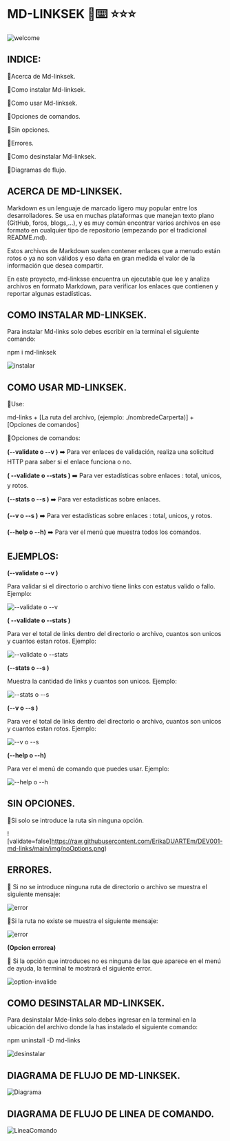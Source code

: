  # MD-LINKSEK  🔎⌨️ ⭐️⭐️⭐️
![welcome](https://raw.githubusercontent.com/ErikaDUARTEm/DEV001-md-links/main/img/Welcome.png)

## INDICE:

🔹Acerca de Md-linksek.

🔹Como instalar Md-linksek.

🔹Como usar Md-linksek.

🔹Opciones de comandos.

🔹Sin opciones.

🔹Errores.

🔹Como desinstalar Md-linksek.

🔹Diagramas de flujo.


## ACERCA DE MD-LINKSEK.

Markdown es un lenguaje de marcado ligero muy popular entre los desarrolladores. Se usa en muchas plataformas que manejan texto plano (GitHub, foros, blogs,...), y es muy común encontrar varios archivos en ese formato en cualquier tipo de repositorio (empezando por el tradicional README.md).

Estos archivos de Markdown suelen contener enlaces que a menudo están rotos o ya no son válidos y eso daña en gran medida el valor de la información que desea compartir.

En este proyecto, md-linksse encuentra un ejecutable que lee y analiza archivos en formato Markdown, para verificar los enlaces que contienen y reportar algunas estadísticas.

## COMO INSTALAR MD-LINKSEK.

Para instalar Md-links solo debes escribir en la terminal el siguiente comando:

npm i md-linksek


![instalar](https://raw.githubusercontent.com/ErikaDUARTEm/DEV001-md-links/main/img/comando%20para%20instalar%20md-linksek.png)

## COMO USAR MD-LINKSEK.

🔹Use:

md-links + [La ruta del archivo, (ejemplo: ./nombredeCarperta)] + [Opciones de comandos]

🔹Opciones de comandos:

**(--validate o --v )** ➡️  Para ver enlaces de validación, realiza una solicitud HTTP para saber si el enlace funciona o no.

**( --validate o --stats )** ➡️  Para ver estadísticas  sobre enlaces : total, unicos, y  rotos.

**(--stats o --s )** ➡️ Para ver estadísticas  sobre enlaces.

**(--v  o  --s )** ➡️ Para ver estadísticas  sobre enlaces : total, unicos, y  rotos.

**(--help o --h)** ➡️ Para ver el menú que muestra todos los comandos.


## EJEMPLOS:


**(--validate o --v )**

Para validar si el directorio o archivo tiene links con estatus valido o fallo.
Ejemplo:

![--validate o --v](https://raw.githubusercontent.com/ErikaDUARTEm/DEV001-md-links/main/img/options%20--validate.png)


**( --validate o --stats )**

Para ver el total de links dentro del directorio o archivo, cuantos son unicos y cuantos estan rotos.
Ejemplo:

![--validate o --stats](https://raw.githubusercontent.com/ErikaDUARTEm/DEV001-md-links/main/img/validate%20y%20stats.png)


**(--stats o --s )** 

Muestra la cantidad de links y cuantos son unicos.
Ejemplo:

![--stats o --s](https://raw.githubusercontent.com/ErikaDUARTEm/DEV001-md-links/main/img/--stats.png)


**(--v  o  --s )** 

Para ver el total de links dentro del directorio o archivo, cuantos son unicos y cuantos estan rotos.
Ejemplo:

![--v  o  --s ](https://raw.githubusercontent.com/ErikaDUARTEm/DEV001-md-links/main/img/--v%20--s.png)


**(--help o --h)**

Para ver el menú de comando que puedes usar.
Ejemplo:

![--help o --h](https://raw.githubusercontent.com/ErikaDUARTEm/DEV001-md-links/main/img/--help.png)

## SIN OPCIONES.

🔹Si solo se introduce la ruta sin ninguna opción.

![validate=false]https://raw.githubusercontent.com/ErikaDUARTEm/DEV001-md-links/main/img/noOptions.png)


## ERRORES.

🔹 Si no se introduce ninguna ruta de directorio o archivo se muestra el  siguiente mensaje:

![error](https://raw.githubusercontent.com/ErikaDUARTEm/DEV001-md-links/main/img/error%20ingrese%20un%20path.png)

🔹Si la ruta no existe se muestra el siguiente mensaje:

![error](https://raw.githubusercontent.com/ErikaDUARTEm/DEV001-md-links/main/img/error%20el%20path%20no%20existe.png)


**(Opcion errorea)**

🔹 Si la opción que introduces no es ninguna de las que aparece en el menú de ayuda, la terminal te mostrará el siguiente error.

![option-invalide](https://raw.githubusercontent.com/ErikaDUARTEm/DEV001-md-links/main/img/error%20comando%20invalido.png)



## COMO DESINSTALAR MD-LINKSEK.

Para desinstalar Mde-links solo  debes ingresar en la terminal en la ubicación del archivo donde la has instalado el siguiente comando:

npm uninstall -D md-links

![desinstalar](https://raw.githubusercontent.com/ErikaDUARTEm/DEV001-md-links/main/img/comando%20para%20desinstalar%20md-links.png)


## DIAGRAMA DE FLUJO DE MD-LINKSEK.

![Diagrama](https://raw.githubusercontent.com/ErikaDUARTEm/DEV001-md-links/main/img/diagrama%20de%20flujo%20API.png)

## DIAGRAMA DE FLUJO DE LINEA DE COMANDO.

![LineaComando](https://raw.githubusercontent.com/ErikaDUARTEm/DEV001-md-links/main/img/Diagrama%20de%20flujo%20de%20cli.png)
